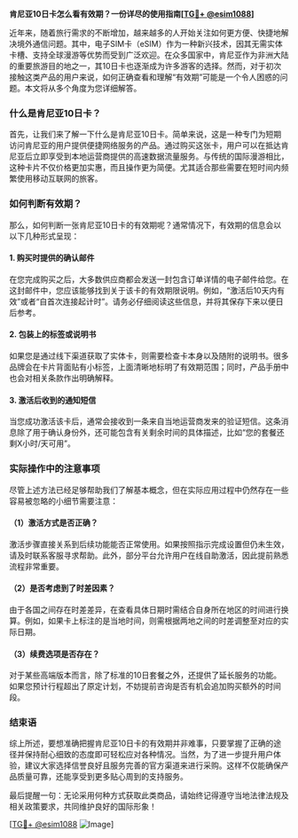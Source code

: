 **肯尼亚10日卡怎么看有效期？一份详尽的使用指南[[TG💪+ @esim1088](https://t.me/s/esim1088)]**

近年来，随着旅行需求的不断增加，越来越多的人开始关注如何更方便、快捷地解决境外通信问题。其中，电子SIM卡（eSIM）作为一种新兴技术，因其无需实体卡槽、支持全球漫游等优势而受到广泛欢迎。在众多国家中，肯尼亚作为非洲大陆的重要旅游目的地之一，其10日卡也逐渐成为许多游客的选择。然而，对于初次接触这类产品的用户来说，如何正确查看和理解“有效期”可能是一个令人困惑的问题。本文将从多个角度为您详细解答。

### 什么是肯尼亚10日卡？

首先，让我们来了解一下什么是肯尼亚10日卡。简单来说，这是一种专门为短期访问肯尼亚的用户提供便捷网络服务的产品。通过购买这张卡，用户可以在抵达肯尼亚后立即享受到本地运营商提供的高速数据流量服务。与传统的国际漫游相比，这种卡片不仅价格更加实惠，而且操作更为简便。尤其适合那些需要在短时间内频繁使用移动互联网的旅客。

### 如何判断有效期？

那么，如何判断一张肯尼亚10日卡的有效期呢？通常情况下，有效期的信息会以以下几种形式呈现：

#### 1. **购买时提供的确认邮件**
   在您完成购买之后，大多数供应商都会发送一封包含订单详情的电子邮件给您。在这封邮件中，您应该能够找到关于该卡的有效期限说明。例如，“激活后10天内有效”或者“自首次连接起计时”。请务必仔细阅读这些信息，并将其保存下来以便日后参考。

#### 2. **包装上的标签或说明书**
   如果您是通过线下渠道获取了实体卡，则需要检查卡本身以及随附的说明书。很多品牌会在卡片背面贴有小标签，上面清晰地标明了有效期范围；同时，产品手册中也会对相关条款作出明确解释。

#### 3. **激活后收到的通知短信**
   当您成功激活该卡后，通常会接收到一条来自当地运营商发来的验证短信。这条消息除了用于确认身份外，还可能包含有关剩余时间的具体描述，比如“您的套餐还剩X小时/天可用”。

### 实际操作中的注意事项

尽管上述方法已经足够帮助我们了解基本概念，但在实际应用过程中仍然存在一些容易被忽略的小细节需要注意：

#### （1）激活方式是否正确？
   激活步骤直接关系到后续功能能否正常使用。如果按照指示完成设置但仍未生效，请及时联系客服寻求帮助。此外，部分平台允许用户在线自助激活，因此提前熟悉流程非常重要。

#### （2）是否考虑到了时差因素？
   由于各国之间存在时差差异，在查看具体日期时需结合自身所在地区的时间进行换算。例如，如果卡上标注的是当地时间，则需根据两地之间的时差调整至对应的实际日期。

#### （3）续费选项是否存在？
   对于某些高端版本而言，除了标准的10日套餐之外，还提供了延长服务的功能。如果您预计行程超出了原定计划，不妨提前咨询是否有机会追加购买额外的时间段。

### 结束语

综上所述，要想准确把握肯尼亚10日卡的有效期并非难事，只要掌握了正确的途径并保持耐心细致的态度即可轻松应对各种情况。当然，为了进一步提升用户体验，建议大家选择信誉良好且服务完善的官方渠道来进行采购。这样不仅能确保产品质量可靠，还能享受到更多贴心周到的支持服务。

最后提醒一句：无论采用何种方式获取此类商品，请始终记得遵守当地法律法规及相关政策要求，共同维护良好的国际形象！

[[TG💪+ @esim1088](https://t.me/s/esim1088) ![Image](https://i.postimg.cc/4NQfJmqS/Snipaste-2025-05-13-00-14-12.png)]